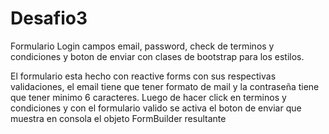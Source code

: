 # Desafio3

Formulario Login campos email, password, check de terminos y condiciones y boton de enviar con clases de bootstrap para los estilos.

El formulario esta hecho con reactive forms con sus respectivas validaciones, el email tiene que tener formato de mail y la contraseña tiene que tener minimo 6 caracteres. Luego de hacer click en terminos y condiciones y con el formulario valido se activa el boton de enviar que muestra en consola el objeto FormBuilder resultante
